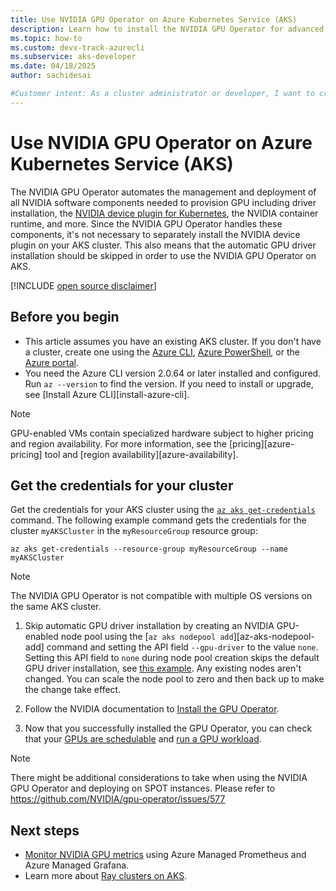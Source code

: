 ```yaml
---
title: Use NVIDIA GPU Operator on Azure Kubernetes Service (AKS)
description: Learn how to install the NVIDIA GPU Operator for advanced GPU deployments on AKS.
ms.topic: how-to
ms.custom: devx-track-azurecli
ms.subservice: aks-developer
ms.date: 04/18/2025
author: sachidesai

#Customer intent: As a cluster administrator or developer, I want to create an AKS cluster that can use high-performance GPU-based VMs and configure them for advanced AI or HPC workload deployments using the NVIDIA GPU Operator.
---
```


# Use NVIDIA GPU Operator on Azure Kubernetes Service (AKS)

The NVIDIA GPU Operator automates the management and deployment of all NVIDIA software components needed to provision GPU including driver installation, the [NVIDIA device plugin for Kubernetes](https://github.com/NVIDIA/k8s-device-plugin?tab=readme-ov-file), the NVIDIA container runtime, and more. Since the NVIDIA GPU Operator handles these components, it's not necessary to separately install the NVIDIA device plugin on your AKS cluster. This also means that the automatic GPU driver installation should be skipped in order to use the NVIDIA GPU Operator on AKS.

[!INCLUDE [open source disclaimer](./includes/open-source-disclaimer.md)]

## Before you begin

* This article assumes you have an existing AKS cluster. If you don't have a cluster, create one using the [Azure CLI][aks-quickstart-cli], [Azure PowerShell][aks-quickstart-powershell], or the [Azure portal][aks-quickstart-portal].
* You need the Azure CLI version 2.0.64 or later installed and configured. Run `az --version` to find the version. If you need to install or upgrade, see [Install Azure CLI][install-azure-cli].

> [!NOTE]
> GPU-enabled VMs contain specialized hardware subject to higher pricing and region availability. For more information, see the [pricing][azure-pricing] tool and [region availability][azure-availability].

## Get the credentials for your cluster

Get the credentials for your AKS cluster using the [`az aks get-credentials`][az-aks-get-credentials] command. The following example command gets the credentials for the cluster `myAKSCluster` in the `myResourceGroup` resource group:

```azurecli-interactive
az aks get-credentials --resource-group myResourceGroup --name myAKSCluster
```

> [!NOTE]
> The NVIDIA GPU Operator is not compatible with multiple OS versions on the same AKS cluster.

1. Skip automatic GPU driver installation by creating an NVIDIA GPU-enabled node pool using the [`az aks nodepool add`][az-aks-nodepool-add] command and setting the API field `--gpu-driver` to the value `none`. Setting this API field to `none` during node pool creation skips the default GPU driver installation, see [this example](gpu-cluster.md#skip-gpu-driver-installation-preview). Any existing nodes aren't changed. You can scale the node pool to zero and then back up to make the change take effect.


2. Follow the NVIDIA documentation to [Install the GPU Operator](https://docs.nvidia.com/datacenter/cloud-native/gpu-operator/latest/getting-started.html).

3. Now that you successfully installed the GPU Operator, you can check that your [GPUs are schedulable](gpu-cluster.md#confirm-that-gpus-are-schedulable) and [run a GPU workload](gpu-cluster.md#run-a-gpu-enabled-workload).

> [!NOTE]
> There might be additional considerations to take when using the NVIDIA GPU Operator and deploying on SPOT instances. Please refer to <https://github.com/NVIDIA/gpu-operator/issues/577>


## Next steps

- [Monitor NVIDIA GPU metrics](monitor-gpu-metrics.md) using Azure Managed Prometheus and Azure Managed Grafana.
- Learn more about [Ray clusters on AKS](ray-overview.md).

<!-- LINKS -->
[az-aks-get-credentials]: /cli/azure/aks#az_aks_get_credentials
[aks-quickstart-cli]: ./learn/quick-kubernetes-deploy-cli.md
[aks-quickstart-portal]: ./learn/quick-kubernetes-deploy-portal.md
[aks-quickstart-powershell]: ./learn/quick-kubernetes-deploy-powershell.md